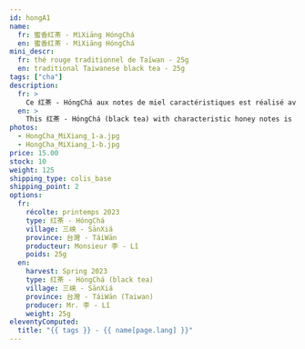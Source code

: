 ```yaml
---
id: hongA1
name:
  fr: 蜜香红茶 - MìXiāng HóngChá
  en: 蜜香红茶 - MìXiāng HóngChá
mini_descr:
  fr: thé rouge traditionnel de Taïwan - 25g
  en: traditional Taiwanese black tea - 25g
tags: ["cha"]
description:
  fr: >
    Ce 红茶 - HóngChá aux notes de miel caractéristiques est réalisé avec le cultivar endémique 青心柑仔 - QīngXīnGānZǐ de 三峡 - SānXiá. La famille de Monsieur 李 - Lǐ cultive le thé depuis trois générations.<!--more--> Il possède deux jardins de thé à 三峡 - SānXiá, à la périphérie de Taipei, et à 南投 - Nántóu, dans le centre de 臺灣 - Táiwān. Je le connais depuis dix ans, et il a toujours fidèlement conservé son sérieux et sa sincérité dans la préparation du thé.
  en: >
    This 红茶 - HóngChá (black tea) with characteristic honey notes is made using the endemic cultivar 青心柑仔 - QīngXīnGānZǐ from 三峡 - SānXiá. Mr. 李 - Lǐ's family has been cultivating tea for three generations.<!--more--> He owns two tea gardens in 三峡 - SānXiá, on the outskirts of Taipei, and 南投 - Nántóu, in central 臺灣 - Táiwān. I have known him for ten years, and he has always maintained his dedication and sincerity in tea preparation.
photos:
  - HongCha_MiXiang_1-a.jpg
  - HongCha_MiXiang_1-b.jpg
price: 15.00
stock: 10
weight: 125
shipping_type: colis_base
shipping_point: 2
options:
  fr:
    récolte: printemps 2023
    type: 红茶 - HóngChá
    village: 三峡 - SānXiá
    province: 台灣 - TáiWān
    producteur: Monsieur 李 - Lǐ
    poids: 25g
  en:
    harvest: Spring 2023
    type: 红茶 - HóngChá (black tea)
    village: 三峡 - SānXiá
    province: 台灣 - TáiWān (Taiwan)
    producer: Mr. 李 - Lǐ
    weight: 25g
eleventyComputed:
  title: "{{ tags }} - {{ name[page.lang] }}"
---
```

